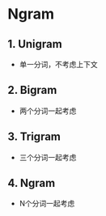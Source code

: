 # Ngram

## 1. Unigram
- 单一分词，不考虑上下文

## 2. Bigram
- 两个分词一起考虑

## 3. Trigram
- 三个分词一起考虑

## 4. Ngram
- N个分词一起考虑